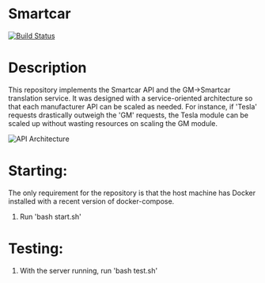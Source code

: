 # Smartcar
[![Build Status](https://travis-ci.org/shea-hawkins/smartcar.svg?branch=master)](https://travis-ci.org/shea-hawkins/smartcar)
# Description

This repository implements the Smartcar API and the GM->Smartcar translation service. It was designed with a service-oriented architecture so that each manufacturer API can be scaled as needed. For instance, if 'Tesla' requests drastically outweigh the 'GM' requests, the Tesla module can be scaled up without wasting resources on scaling the GM module.

![API Architecture](http://i.imgur.com/ZXohn57.jpg "API Architecture")

# Starting:

The only requirement for the repository is that the host machine has Docker installed with a recent version of docker-compose.

1. Run 'bash start.sh' 

# Testing:
1. With the server running, run 'bash test.sh'
